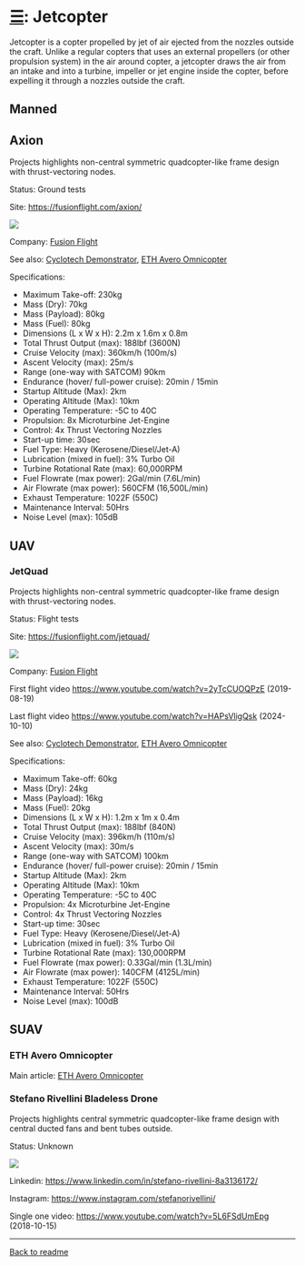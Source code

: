 [&#9776;](readme.md#categories): Jetcopter
==========================================

Jetcopter is a copter propelled by jet of air ejected from the nozzles outside the craft.
Unlike a regular copters that uses an external propellers (or other propulsion system) in the air around copter,
a jetcopter draws the air from an intake and into a turbine, impeller or jet engine inside the copter,
before expelling it through a nozzles outside the craft.



## Manned


## Axion

Projects highlights non-central symmetric quadcopter-like frame design with thrust-vectoring nodes.

Status: Ground tests

Site: <https://fusionflight.com/axion/>

![](https://i0.wp.com/fusionflight.com/wp-content/uploads/2025/06/alex-and-axion-1.jpeg?w=1280&ssl=1)

Company: [Fusion Flight](Company.md#fusion-flight)

See also: [Cyclotech Demonstrator](Cyclocopter.md#cyclotech-technology-demonstrator), [ETH Avero Omnicopter](Omnicopter.md#eth-avero-omnicopter)

Specifications:
- Maximum Take-off: 230kg
- Mass (Dry): 70kg
- Mass (Payload): 80kg
- Mass (Fuel): 80kg
- Dimensions (L x W x H): 2.2m x 1.6m x 0.8m
- Total Thrust Output (max): 188lbf (3600N)
- Cruise Velocity (max): 360km/h (100m/s)
- Ascent Velocity (max): 25m/s
- Range (one-way with SATCOM) 90km
- Endurance (hover/ full-power cruise): 20min / 15min
- Startup Altitude (Max): 2km
- Operating Altitude (Max): 10km
- Operating Temperature: -5C to 40C
- Propulsion: 8x Microturbine Jet-Engine
- Control: 4x Thrust Vectoring Nozzles
- Start-up time: 30sec
- Fuel Type: Heavy (Kerosene/Diesel/Jet-A)
- Lubrication (mixed in fuel): 3% Turbo Oil
- Turbine Rotational Rate (max): 60,000RPM
- Fuel Flowrate (max power): 2Gal/min (7.6L/min)
- Air Flowrate (max power): 560CFM (16,500L/min)
- Exhaust Temperature: 1022F (550C)
- Maintenance Interval: 50Hrs
- Noise Level (max): 105dB


## UAV



### JetQuad

Projects highlights non-central symmetric quadcopter-like frame design with thrust-vectoring nodes.

Status: Flight tests

Site: <https://fusionflight.com/jetquad/>

![](https://i0.wp.com/fusionflight.com/wp-content/uploads/2025/05/jetquad-takeoff.jpg?w=1280&ssl=1)

Company: [Fusion Flight](Company.md#fusion-flight)

First flight video <https://www.youtube.com/watch?v=2yTcCUOQPzE> (2019-08-19)

Last flight video <https://www.youtube.com/watch?v=HAPsVligQsk> (2024-10-10)

See also: [Cyclotech Demonstrator](Cyclocopter.md#cyclotech-technology-demonstrator), [ETH Avero Omnicopter](Omnicopter.md#eth-avero-omnicopter)

Specifications:
- Maximum Take-off: 60kg
- Mass (Dry): 24kg
- Mass (Payload): 16kg
- Mass (Fuel): 20kg
- Dimensions (L x W x H): 1.2m x 1m x 0.4m
- Total Thrust Output (max): 188lbf (840N)
- Cruise Velocity (max): 396km/h (110m/s)
- Ascent Velocity (max): 30m/s
- Range (one-way with SATCOM) 100km
- Endurance (hover/ full-power cruise): 20min / 15min
- Startup Altitude (Max): 2km
- Operating Altitude (Max): 10km
- Operating Temperature: -5C to 40C
- Propulsion: 4x Microturbine Jet-Engine
- Control: 4x Thrust Vectoring Nozzles
- Start-up time: 30sec
- Fuel Type: Heavy (Kerosene/Diesel/Jet-A)
- Lubrication (mixed in fuel): 3% Turbo Oil
- Turbine Rotational Rate (max): 130,000RPM
- Fuel Flowrate (max power): 0.33Gal/min (1.3L/min)
- Air Flowrate (max power): 140CFM (4125L/min)
- Exhaust Temperature: 1022F (550C)
- Maintenance Interval: 50Hrs
- Noise Level (max): 100dB



## SUAV



### ETH Avero Omnicopter

Main article: [ETH Avero Omnicopter](Omnicopter.md#eth-avero-omnicopter)



### Stefano Rivellini Bladeless Drone

Projects highlights central symmetric quadcopter-like frame design with central ducted fans and bent tubes outside.

Status: Unknown

![](https://img.youtube.com/vi/5L6FSdUmEpg/0.jpg)

Linkedin: <https://www.linkedin.com/in/stefano-rivellini-8a3136172/>

Instagram: <https://www.instagram.com/stefanorivellini/>

Single one video: <https://www.youtube.com/watch?v=5L6FSdUmEpg> (2018-10-15)



---
[Back to readme](readme.md)